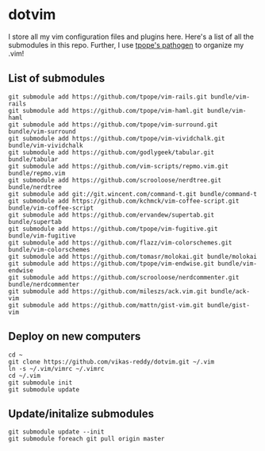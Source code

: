 # dotvim
I store all my vim configuration files and plugins here. Here's a list of all the submodules in this repo. Further, I use [tpope's pathogen](https://github.com/tpope/vim-pathogen) to organize my .vim!

## List of submodules
    git submodule add https://github.com/tpope/vim-rails.git bundle/vim-rails
    git submodule add https://github.com/tpope/vim-haml.git bundle/vim-haml
    git submodule add https://github.com/tpope/vim-surround.git bundle/vim-surround
    git submodule add https://github.com/tpope/vim-vividchalk.git bundle/vim-vividchalk
    git submodule add https://github.com/godlygeek/tabular.git bundle/tabular
    git submodule add https://github.com/vim-scripts/repmo.vim.git bundle/repmo.vim
    git submodule add https://github.com/scrooloose/nerdtree.git bundle/nerdtree
    git submodule add git://git.wincent.com/command-t.git bundle/command-t
    git submodule add https://github.com/kchmck/vim-coffee-script.git bundle/vim-coffee-script
    git submodule add https://github.com/ervandew/supertab.git bundle/supertab
    git submodule add https://github.com/tpope/vim-fugitive.git bundle/vim-fugitive
    git submodule add https://github.com/flazz/vim-colorschemes.git bundle/vim-colorschemes
    git submodule add https://github.com/tomasr/molokai.git bundle/molokai
    git submodule add https://github.com/tpope/vim-endwise.git bundle/vim-endwise
    git submodule add https://github.com/scrooloose/nerdcommenter.git bundle/nerdcommenter
    git submodule add https://github.com/mileszs/ack.vim.git bundle/ack-vim
    git submodule add https://github.com/mattn/gist-vim.git bundle/gist-vim

## Deploy on new computers  
    cd ~
    git clone https://github.com/vikas-reddy/dotvim.git ~/.vim
    ln -s ~/.vim/vimrc ~/.vimrc
    cd ~/.vim
    git submodule init
    git submodule update

## Update/initalize submodules
    git submodule update --init
    git submodule foreach git pull origin master
